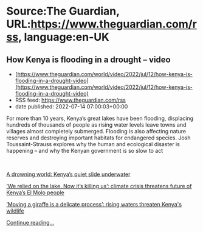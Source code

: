 # Source:The Guardian, URL:https://www.theguardian.com/rss, language:en-UK

## How Kenya is flooding in a drought – video
 - [https://www.theguardian.com/world/video/2022/jul/12/how-kenya-is-flooding-in-a-drought-video](https://www.theguardian.com/world/video/2022/jul/12/how-kenya-is-flooding-in-a-drought-video)
 - RSS feed: https://www.theguardian.com/rss
 - date published: 2022-07-14 07:00:03+00:00

<p>For more than 10 years, Kenya’s great lakes have been flooding, displacing hundreds of thousands
 of people as rising water levels leave towns 
and villages almost completely submerged. Flooding is also affecting nature 
reserves and destroying important habitats for endangered species. Josh Toussaint-Strauss explores why the human and ecological disaster is happening – and why the Kenyan government is so slow to act</p><p><br /></p><p><a href="https://www.theguardian.com/world/2022/mar/17/kenya-quiet-slide-underwater-great-rift-valley-lakes-east-africa-flooding">A drowning world: Kenya’s quiet slide underwater</a></p><p><a href="https://www.theguardian.com/global-development/2022/feb/01/we-relied-on-the-lake-now-its-killing-us-climate-crisis-threatens-future-of-kenyas-el-molo-people">‘We relied on the lake. Now it’s killing us’: climate crisis threatens future of Kenya’s El Molo people </a></p><p><a href="https://www.theguardian.com/environment/2020/dec/13/rising-waters-threaten-kenya-wildlife-aoe">‘Moving a giraffe is a delicate process’: rising waters threaten Kenya's wildlife</a></p> <a href="https://www.theguardian.com/world/video/2022/jul/12/how-kenya-is-flooding-in-a-drought-video">Continue reading...</a>

